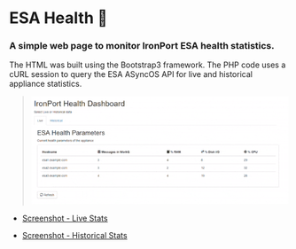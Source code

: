 # ESA Health :love_letter:

### A simple web page to monitor IronPort ESA health statistics. 

The HTML was built using the Bootstrap3 framework. The PHP code uses a cURL session to query the ESA ASyncOS API for live and historical appliance statistics.

> ![Screenshot](https://github.com/blandco/esa-health/blob/master/esa-dashboard-gif.gif)

* [Screenshot - Live Stats](https://github.com/blandco/esa-health/blob/master/esa-dashboard-live.png)

* [Screenshot - Historical Stats](https://github.com/blandco/esa-health/blob/master/esa-dashboard-hist.png)

